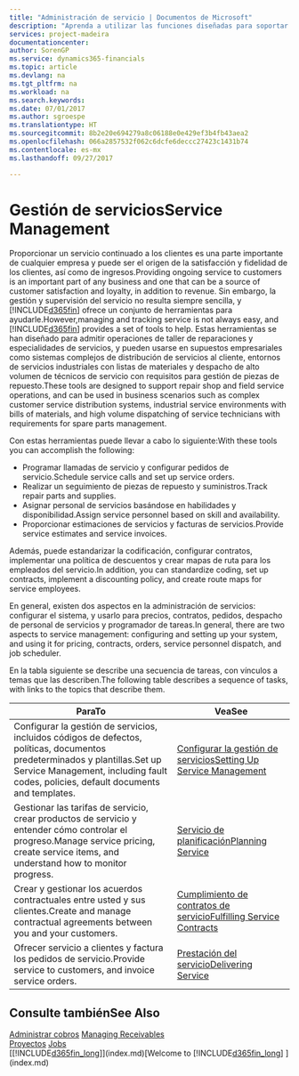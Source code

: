 ```yaml
---
title: "Administración de servicio | Documentos de Microsoft"
description: "Aprenda a utilizar las funciones diseñadas para soportar las operaciones del taller de reparaciones y del servicio de campo."
services: project-madeira
documentationcenter: 
author: SorenGP
ms.service: dynamics365-financials
ms.topic: article
ms.devlang: na
ms.tgt_pltfrm: na
ms.workload: na
ms.search.keywords: 
ms.date: 07/01/2017
ms.author: sgroespe
ms.translationtype: HT
ms.sourcegitcommit: 8b2e20e694279a8c06188e0e429ef3b4fb43aea2
ms.openlocfilehash: 066a2857532f062c6dcfe6deccc27423c1431b74
ms.contentlocale: es-mx
ms.lasthandoff: 09/27/2017

---
```

# <a name="service-management"></a><span data-ttu-id="5e58e-103">Gestión de servicios</span><span class="sxs-lookup"><span data-stu-id="5e58e-103">Service Management</span></span>
<span data-ttu-id="5e58e-104">Proporcionar un servicio continuado a los clientes es una parte importante de cualquier empresa y puede ser el origen de la satisfacción y fidelidad de los clientes, así como de ingresos.</span><span class="sxs-lookup"><span data-stu-id="5e58e-104">Providing ongoing service to customers is an important part of any business and one that can be a source of customer satisfaction and loyalty, in addition to revenue.</span></span> <span data-ttu-id="5e58e-105">Sin embargo, la gestión y supervisión del servicio no resulta siempre sencilla, y [!INCLUDE[d365fin](includes/d365fin_md.md)] ofrece un conjunto de herramientas para ayudarle.</span><span class="sxs-lookup"><span data-stu-id="5e58e-105">However,managing and tracking service is not always easy, and [!INCLUDE[d365fin](includes/d365fin_md.md)] provides a set of tools to help.</span></span> <span data-ttu-id="5e58e-106">Estas herramientas se han diseñado para admitir operaciones de taller de reparaciones y especialidades de servicios, y pueden usarse en supuestos empresariales como sistemas complejos de distribución de servicios al cliente, entornos de servicios industriales con listas de materiales y despacho de alto volumen de técnicos de servicio con requisitos para gestión de piezas de repuesto.</span><span class="sxs-lookup"><span data-stu-id="5e58e-106">These tools are designed to support repair shop and field service operations, and can be used in business scenarios such as complex customer service distribution systems, industrial service environments with bills of materials, and high volume dispatching of service technicians with requirements for spare parts management.</span></span>  

 <span data-ttu-id="5e58e-107">Con estas herramientas puede llevar a cabo lo siguiente:</span><span class="sxs-lookup"><span data-stu-id="5e58e-107">With these tools you can accomplish the following:</span></span>  

* <span data-ttu-id="5e58e-108">Programar llamadas de servicio y configurar pedidos de servicio.</span><span class="sxs-lookup"><span data-stu-id="5e58e-108">Schedule service calls and set up service orders.</span></span>  
* <span data-ttu-id="5e58e-109">Realizar un seguimiento de piezas de repuesto y suministros.</span><span class="sxs-lookup"><span data-stu-id="5e58e-109">Track repair parts and supplies.</span></span>  
* <span data-ttu-id="5e58e-110">Asignar personal de servicios basándose en habilidades y disponibilidad.</span><span class="sxs-lookup"><span data-stu-id="5e58e-110">Assign service personnel based on skill and availability.</span></span>  
* <span data-ttu-id="5e58e-111">Proporcionar estimaciones de servicios y facturas de servicios.</span><span class="sxs-lookup"><span data-stu-id="5e58e-111">Provide service estimates and service invoices.</span></span>  

<span data-ttu-id="5e58e-112">Además, puede estandarizar la codificación, configurar contratos, implementar una política de descuentos y crear mapas de ruta para los empleados del servicio.</span><span class="sxs-lookup"><span data-stu-id="5e58e-112">In addition, you can standardize coding, set up contracts, implement a discounting policy, and create route maps for service employees.</span></span>  

<span data-ttu-id="5e58e-113">En general, existen dos aspectos en la administración de servicios: configurar el sistema, y usarlo para precios, contratos, pedidos, despacho de personal de servicios y programador de tareas.</span><span class="sxs-lookup"><span data-stu-id="5e58e-113">In general, there are two aspects to service management: configuring and setting up your system, and using it for pricing, contracts, orders, service personnel dispatch, and job scheduler.</span></span>  

<span data-ttu-id="5e58e-114">En la tabla siguiente se describe una secuencia de tareas, con vínculos a temas que las describen.</span><span class="sxs-lookup"><span data-stu-id="5e58e-114">The following table describes a sequence of tasks, with links to the topics that describe them.</span></span>   

|<span data-ttu-id="5e58e-115">**Para**</span><span class="sxs-lookup"><span data-stu-id="5e58e-115">**To**</span></span>|<span data-ttu-id="5e58e-116">**Vea**</span><span class="sxs-lookup"><span data-stu-id="5e58e-116">**See**</span></span>|  
|------------|-------------|  
|<span data-ttu-id="5e58e-117">Configurar la gestión de servicios, incluidos códigos de defectos, políticas, documentos predeterminados y plantillas.</span><span class="sxs-lookup"><span data-stu-id="5e58e-117">Set up Service Management, including fault codes, policies, default documents and templates.</span></span>|[<span data-ttu-id="5e58e-118">Configurar la gestión de servicios</span><span class="sxs-lookup"><span data-stu-id="5e58e-118">Setting Up Service Management</span></span>](service-setup-service.md)|  
|<span data-ttu-id="5e58e-119">Gestionar las tarifas de servicio, crear productos de servicio y entender cómo controlar el progreso.</span><span class="sxs-lookup"><span data-stu-id="5e58e-119">Manage service pricing, create service items, and understand how to monitor progress.</span></span>|[<span data-ttu-id="5e58e-120">Servicio de planificación</span><span class="sxs-lookup"><span data-stu-id="5e58e-120">Planning Service</span></span>](service-plan-service.md)|  
|<span data-ttu-id="5e58e-121">Crear y gestionar los acuerdos contractuales entre usted y sus clientes.</span><span class="sxs-lookup"><span data-stu-id="5e58e-121">Create and manage contractual agreements between you and your customers.</span></span>|[<span data-ttu-id="5e58e-122">Cumplimiento de contratos de servicio</span><span class="sxs-lookup"><span data-stu-id="5e58e-122">Fulfilling Service Contracts</span></span>](service-fulfill-service-contracts.md)|  
|<span data-ttu-id="5e58e-123">Ofrecer servicio a clientes y factura los pedidos de servicio.</span><span class="sxs-lookup"><span data-stu-id="5e58e-123">Provide service to customers, and invoice service orders.</span></span>|[<span data-ttu-id="5e58e-124">Prestación del servicio</span><span class="sxs-lookup"><span data-stu-id="5e58e-124">Delivering Service</span></span>](service-deliver-service.md)|  

## <a name="see-also"></a><span data-ttu-id="5e58e-125">Consulte también</span><span class="sxs-lookup"><span data-stu-id="5e58e-125">See Also</span></span>  
<span data-ttu-id="5e58e-126">[Administrar cobros](receivables-manage-receivables.md) </span><span class="sxs-lookup"><span data-stu-id="5e58e-126">[Managing Receivables](receivables-manage-receivables.md) </span></span>  
<span data-ttu-id="5e58e-127">[Proyectos](projects-how-create-jobs.md) </span><span class="sxs-lookup"><span data-stu-id="5e58e-127">[Jobs](projects-how-create-jobs.md) </span></span>  
<span data-ttu-id="5e58e-128">[[!INCLUDE[d365fin_long](includes/d365fin_long_md.md)]](index.md)</span><span class="sxs-lookup"><span data-stu-id="5e58e-128">[Welcome to [!INCLUDE[d365fin_long](includes/d365fin_long_md.md)] ](index.md)</span></span>

